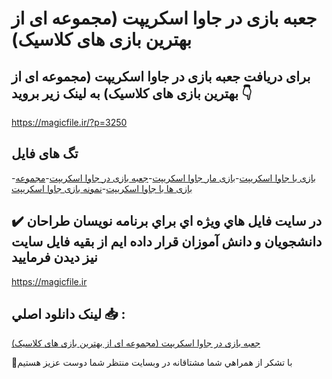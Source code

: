 # جعبه بازی در جاوا اسکریپت (مجموعه ای از بهترین بازی های کلاسیک)

## برای دریافت جعبه بازی در جاوا اسکریپت (مجموعه ای از بهترین بازی های کلاسیک) به لینک زیر بروید 👇

https://magicfile.ir/?p=3250

## تگ های فایل

-[بازی با جاوا اسکریپت](https://magicfile.ir/product/%d8%ac%d8%b9%d8%a8%d9%87-%d8%a8%d8%a7%d8%b2%db%8c-%d8%af%d8%b1%d8%ac%d8%a7%d9%88%d8%a7-%d8%a7%d8%b3%da%a9%d8%b1%db%8c%d9%be%d8%aa/)-[بازی مار جاوا اسکریپت](https://magicfile.ir/product/%d8%ac%d8%b9%d8%a8%d9%87-%d8%a8%d8%a7%d8%b2%db%8c-%d8%af%d8%b1%d8%ac%d8%a7%d9%88%d8%a7-%d8%a7%d8%b3%da%a9%d8%b1%db%8c%d9%be%d8%aa/)-[جعبه بازی در جاوا اسکریپت](https://magicfile.ir/product/%d8%ac%d8%b9%d8%a8%d9%87-%d8%a8%d8%a7%d8%b2%db%8c-%d8%af%d8%b1%d8%ac%d8%a7%d9%88%d8%a7-%d8%a7%d8%b3%da%a9%d8%b1%db%8c%d9%be%d8%aa/)-[مجموعه بازی ها با جاوا اسکریپت](https://magicfile.ir/product/%d8%ac%d8%b9%d8%a8%d9%87-%d8%a8%d8%a7%d8%b2%db%8c-%d8%af%d8%b1%d8%ac%d8%a7%d9%88%d8%a7-%d8%a7%d8%b3%da%a9%d8%b1%db%8c%d9%be%d8%aa/)-[نمونه بازی جاوا اسکریپت](https://magicfile.ir/product/%d8%ac%d8%b9%d8%a8%d9%87-%d8%a8%d8%a7%d8%b2%db%8c-%d8%af%d8%b1%d8%ac%d8%a7%d9%88%d8%a7-%d8%a7%d8%b3%da%a9%d8%b1%db%8c%d9%be%d8%aa/)

## ✔️ در سايت فايل هاي ويژه اي براي برنامه نويسان طراحان دانشجويان و دانش آموزان قرار داده ايم از بقيه فايل سايت نيز ديدن فرماييد

https://magicfile.ir


## لينک دانلود اصلي 📥 :

[جعبه بازی در جاوا اسکریپت (مجموعه ای از بهترین بازی های کلاسیک)](https://magicfile.ir/product/%d8%ac%d8%b9%d8%a8%d9%87-%d8%a8%d8%a7%d8%b2%db%8c-%d8%af%d8%b1%d8%ac%d8%a7%d9%88%d8%a7-%d8%a7%d8%b3%da%a9%d8%b1%db%8c%d9%be%d8%aa/) 


🙏با تشکر از همراهي شما مشتاقانه در وبسایت منتظر شما دوست عزیز هستیم

